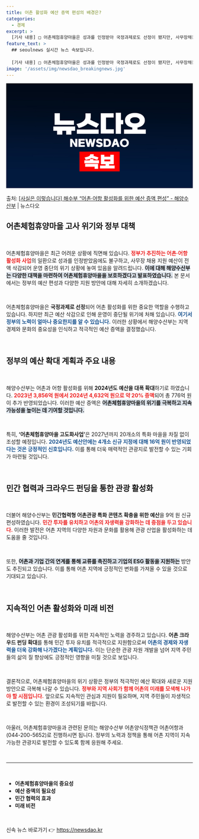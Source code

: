```yaml
---
title: 어촌 활성화 예산 증액 편성의 배경은?
categories:
  - 경제
excerpt: >
  [기사 내용] □ 어촌체험휴양마을은 성과를 인정받아 국정과제로도 선정이 됐지만, 사무장채용지원 예산 등이 전…
feature_text: >
  ## seoulnews 실시간 뉴스 속보입니다.

  [기사 내용] □ 어촌체험휴양마을은 성과를 인정받아 국정과제로도 선정이 됐지만, 사무장채용지원 예산 등이 전…
image: '/assets/img/newsdao_breakingnews.jpg'
---
```


![뉴스다오 속보](/assets/img/newsdao_breakingnews.jpg)

<p>출처: <a href="https://newsdao.kr/2127" rel="dofollow">[사실은 이렇습니다] 해수부 “어촌·어항 활성화를 위한 예산 증액 편성” - 해양수산부</a> | 뉴스다오</p>

<h2 data-ke-size="size26">어촌체험휴양마을 고사 위기와 정부 대책</h2>

<p data-ke-size="size16">&nbsp;</p>

어촌체험휴양마을은 최근 어려운 상황에 직면해 있습니다. <b><span style="color: #ee2323;">정부가 추진하는 어촌·어항 활성화 사업</span></b>의 일환으로 성과를 인정받았음에도 불구하고, 사무장 채용 지원 예산이 전액 삭감되어 운영 중단의 위기 상황에 놓여 있음을 알려드립니다. <b><span style="background-color: #21538527;">이에 대해 해양수산부는 다양한 대책을 마련하여 어촌체험휴양마을을 보호하겠다고 발표하였습니다.</span></b> 본 문서에서는 정부의 예산 편성과 다양한 지원 방안에 대해 자세히 소개하겠습니다.

<p data-ke-size="size16">&nbsp;</p>

어촌체험휴양마을은 <b>국정과제로 선정</b>되어 어촌 활성화를 위한 중요한 역할을 수행하고 있습니다. 하지만 최근 예산 삭감으로 인해 운영이 중단될 위기에 처해 있습니다. <b><span style="color: #1a5490;">여기서 정부의 노력이 얼마나 중요한지를 알 수 있습니다.</span></b> 이러한 상황에서 해양수산부는 지역 경제와 문화의 중요성을 인식하고 적극적인 예산 증액을 결정했습니다.

<p data-ke-size="size16">&nbsp;</p>

<h2 data-ke-size="size26">정부의 예산 확대 계획과 주요 내용</h2>

<p data-ke-size="size16">&nbsp;</p>

해양수산부는 어촌과 어항 활성화를 위해 <b>2024년도 예산을 대폭 확대</b>하기로 하였습니다. <b><span style="color: #ee2323;">2023년 3,856억 원에서 2024년 4,632억 원으로 약 20% 증액</span></b>되어 총 776억 원이 추가 반영되었습니다. 이러한 예산 증액은 <b><span style="background-color: #21538527;">어촌체험휴양마을의 위기를 극복하고 지속 가능성을 높이는 데 기여할 것입니다.</span></b>

<p data-ke-size="size16">&nbsp;</p>

특히, <b>‘어촌체험휴양마을 고도화사업’</b>은 2027년까지 20개소의 특화 마을을 차질 없이 조성할 예정입니다. <b><span style="color: #1a5490;">2024년도 예산안에는 4개소 신규 지정에 대해 16억 원이 반영되었다는 것은 긍정적인 신호입니다.</span></b> 이를 통해 더욱 매력적인 관광지로 발전할 수 있는 기회가 마련될 것입니다.

<p data-ke-size="size16">&nbsp;</p>

<h2 data-ke-size="size26">민간 협력과 크라우드 펀딩을 통한 관광 활성화</h2>

<p data-ke-size="size16">&nbsp;</p>

더불어 해양수산부는 <b>민간협력형 어촌관광 특화 콘텐츠 확충을 위한 예산</b>을 9억 원 신규 편성하였습니다. <b><span style="color: #ee2323;">민간 투자를 유치하고 어촌의 자생력을 강화하는 데 중점을 두고 있습니다.</span></b> 이러한 발전은 어촌 지역의 다양한 자원과 문화를 활용해 관광 산업을 활성화하는 데 도움을 줄 것입니다.

<p data-ke-size="size16">&nbsp;</p>

또한, <b><span style="background-color: #21538527;">어촌과 기업 간의 연계를 통해 교류를 촉진하고 기업의 ESG 활동을 지원하는</span></b> 방안도 추진되고 있습니다. 이를 통해 어촌 지역에 긍정적인 변화를 가져올 수 있을 것으로 기대되고 있습니다.

<p data-ke-size="size16">&nbsp;</p>

<h2 data-ke-size="size26">지속적인 어촌 활성화와 미래 비전</h2>

<p data-ke-size="size16">&nbsp;</p>

해양수산부는 어촌 관광 활성화를 위한 지속적인 노력을 경주하고 있습니다. <b>어촌 크라우드 펀딩 확대</b>를 통해 민간 투자 유치를 적극적으로 지원함으로써 <b><span style="color: #1a5490;">어촌의 경제와 자생력을 더욱 강화해 나가겠다는 계획입니다.</span></b> 이는 단순한 관광 자원 개발을 넘어 지역 주민들의 삶의 질 향상에도 긍정적인 영향을 미칠 것으로 보입니다.

<p data-ke-size="size16">&nbsp;</p>

결론적으로, 어촌체험휴양마을의 위기 상황은 정부의 적극적인 예산 확대와 새로운 지원 방안으로 극복해 나갈 수 있습니다. <b><span style="color: #ee2323;">정부와 지역 사회가 함께 어촌의 미래를 모색해 나가야 할 시점입니다.</span></b> 앞으로도 지속적인 관심과 지원이 필요하며, 지역 주민들이 자생적으로 발전할 수 있는 환경이 조성되기를 바랍니다.

<p data-ke-size="size16">&nbsp;</p>

아울러, 어촌체험휴양마을과 관련된 문의는 해양수산부 어촌양식정책관 어촌어항과(044-200-5652)로 진행하시면 됩니다. 정부의 노력과 정책을 통해 어촌 지역이 지속 가능한 관광지로 발전할 수 있도록 함께 응원해 주세요. 
<p data-ke-size="size16">&nbsp;</p>
<hr />
<p data-ke-size="size16">&nbsp;</p>
<ul>
    <li><b>어촌체험휴양마을의 중요성</b></li>
    <li><b>예산 증액의 필요성</b></li>
    <li><b>민간 협력의 효과</b></li>
    <li><b>미래 비전</b></li>
</ul>
<p data-ke-size="size16">&nbsp;</p> 

신속 뉴스 바로가기 👉 <a href="https://newsdao.kr" rel="dofollow">https://newsdao.kr</a>



